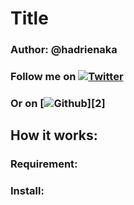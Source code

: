 # Title
### Author: @hadrienaka
### Follow me on [![Twitter][1.2]][1]
### Or on [![Github][6.1]][2]

[1.2]: http://i.imgur.com/wWzX9uB.png (twitter icon without padding)
[6.1]: http://i.imgur.com/0o48UoR.png (github icon with padding)


[1]: https://twitter.com/hadrienaka
[6]: http://www.github.com/hadrienaka

## How it works:


### Requirement:

### Install:
